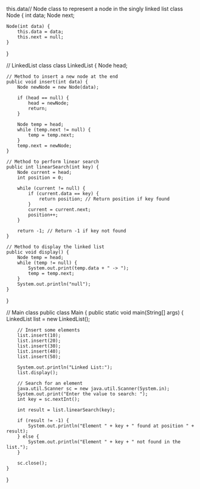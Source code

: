 this.data// Node class to represent a node in the singly linked list
class Node {
    int data;
    Node next;

    Node(int data) {
        this.data = data;
        this.next = null;
    }
}

// LinkedList class
class LinkedList {
    Node head;

    // Method to insert a new node at the end
    public void insert(int data) {
        Node newNode = new Node(data);

        if (head == null) {
            head = newNode;
            return;
        }

        Node temp = head;
        while (temp.next != null) {
            temp = temp.next;
        }
        temp.next = newNode;
    }

    // Method to perform linear search
    public int linearSearch(int key) {
        Node current = head;
        int position = 0;

        while (current != null) {
            if (current.data == key) {
                return position; // Return position if key found
            }
            current = current.next;
            position++;
        }

        return -1; // Return -1 if key not found
    }

    // Method to display the linked list
    public void display() {
        Node temp = head;
        while (temp != null) {
            System.out.print(temp.data + " -> ");
            temp = temp.next;
        }
        System.out.println("null");
    }
}

// Main class
public class Main {
    public static void main(String[] args) {
        LinkedList list = new LinkedList();

        // Insert some elements
        list.insert(10);
        list.insert(20);
        list.insert(30);
        list.insert(40);
        list.insert(50);

        System.out.println("Linked List:");
        list.display();

        // Search for an element
        java.util.Scanner sc = new java.util.Scanner(System.in);
        System.out.print("Enter the value to search: ");
        int key = sc.nextInt();

        int result = list.linearSearch(key);

        if (result != -1) {
            System.out.println("Element " + key + " found at position " + result);
        } else {
            System.out.println("Element " + key + " not found in the list.");
        }

        sc.close();
    }
}

